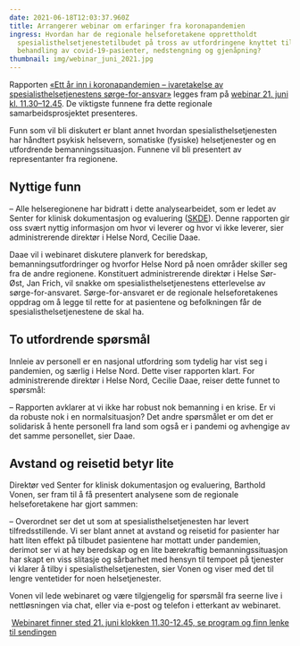 ```yaml
---
date: 2021-06-18T12:03:37.960Z
title: Arrangerer webinar om erfaringer fra koronapandemien
ingress: Hvordan har de regionale helseforetakene opprettholdt
  spesialisthelsetjenestetilbudet på tross av utfordringene knyttet til
  behandling av covid-19-pasienter, nedstengning og gjenåpning?
thumbnail: img/webinar_juni_2021.jpg
---
```

Rapporten [«Ett år inn i koronapandemien – ivaretakelse av spesialisthelsetjenestens sørge-for-ansvar»](https://helse-nord.no/Documents/Ett%20%c3%a5r%20inn%20i%20koronapandemien.pdf)​ legges fram på [webinar 21. juni kl. 11.30–12.45](https://helse-nord.no/arrangementer/webinar-ett-ar-inn-i-koronapandemien-erfaringer-fra-spesialisthelsetjenesten)​. De viktigste funnene fra dette regionale samarbeidsprosjektet presenteres. 

Funn som vil bli diskutert er blant annet hvordan spesialisthelsetjenesten har håndtert psykisk helsevern, somatiske (fysiske) helsetjenester og en utfordrende bemanningssituasjon. Funnene vil bli presentert av representanter fra regionene. 

## Nyttige funn

– Alle helseregionene har bidratt i dette analysearbeidet, som er ledet av Senter for klinisk dokumentasjon og evaluering ([SKDE](https://www.skde.no/)). Denne rapporten gir oss svært nyttig informasjon om hvor vi leverer og hvor vi ikke leverer, sier administrerende direktør i Helse Nord, Cecilie Daae.

Daae vil i webinaret diskutere planverk for beredskap, bemanningsutfordringer og hvorfor Helse Nord på noen områder skiller seg fra de andre regionene. Konstituert administrerende direktør i Helse Sør-Øst, Jan Frich, vil snakke om spesialisthelsetjenestens etterlevelse av sørge-for-ansvaret. Sørge-for-ansvaret er de regionale helseforetakenes oppdrag om å legge til rette for at pasientene og befolkningen får de spesialisthelsetjenestene de skal ha.

## To utfordrende spørsmål

Innleie av personell er en nasjonal utfordring som tydelig har vist seg i pandemien, og særlig i Helse Nord. Dette viser rapporten klart. For administrerende direktør i Helse Nord, Cecilie Daae, reiser dette funnet to spørsmål:

– Rapporten avklarer at vi ikke har robust nok bemanning i en krise. Er vi da robuste nok i en normalsituasjon? Det andre spørsmålet er om det er solidarisk å hente personell fra land som også er i pandemi og avhengige av det samme personellet, sier Daae.

## Avstand og reisetid betyr lite

Direktør ved Senter for klinisk dokumentasjon og evaluering, Barthold Vonen, ser fram til å få presentert analysene som de regionale helseforetakene har gjort sammen: 

– Overordnet ser det ut som at spesialisthelsetjenesten har levert tilfredsstillende. Vi ser blant annet at avstand og reisetid for pasienter har hatt liten effekt på tilbudet pasientene har mottatt under pandemien, derimot ser vi at høy beredskap og en lite bærekraftig bemanningssituasjon har skapt en viss slitasje og sårbarhet med hensyn til tempoet på tjenester vi klarer å tilby i spesialisthelsetjenesten, sier Vonen og viser med det til lengre ventetider for noen helsetjenester. 

Vonen vil lede webinaret og være tilgjengelig for spørsmål fra seerne live i nettløsningen via chat, eller via e-post og telefon i etterkant av webinaret.

 [Webinaret finner sted 21. juni klokken 11.30-12.45, se program og finn lenke til sendingen](https://helse-nord.no/arrangementer/webinar-ett-ar-inn-i-koronapandemien-erfaringer-fra-spesialisthelsetjenesten)